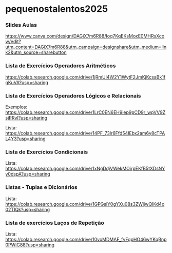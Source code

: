 # pequenostalentos2025
### Slides Aulas
https://www.canva.com/design/DAGiX7m6R88/Ioq7KqEKsMoxE0MHRsXcow/edit?utm_content=DAGiX7m6R88&utm_campaign=designshare&utm_medium=link2&utm_source=sharebutton

### Lista de Exercícios Operadores Aritméticos

https://colab.research.google.com/drive/1jRmUI4W2Y1WytF2JmKjKcsaBk1fgKuVA?usp=sharing

### Lista de Exercícios Operadores Lógicos e Relacionais

Exemplos: https://colab.research.google.com/drive/1LrC0EN6EH9iep9pCD9r_wpVV9ZsjPRvI?usp=sharing

Lista: https://colab.research.google.com/drive/14PF_73lr6Ffd54IEbx2am6y8cTPAL4Y3?usp=sharing

### Lista de Exercícios Condicionais

Lista: https://colab.research.google.com/drive/1xNgDdjVWekMOirpEKfB5tXDsNYy0dspA?usp=sharing

### Listas - Tuplas e Dicionários

Lista: https://colab.research.google.com/drive/1GPGsiY0gYXu08s3ZWijwQIKd4o02TIQk?usp=sharing

### Lista de exercícios Laços de Repetição

Lista: https://colab.research.google.com/drive/10voMDMAF_fvFgpHO46wYKqBnp0PWiG88?usp=sharing


